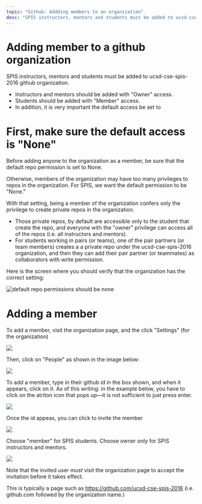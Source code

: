 ```yaml
---
topic: "Github: Addding members to an organization"
desc: "SPIS instructors, mentors and students must be added to ucsd-cse-spis-20xx github organization"
---
```


# Adding member to a github organization

SPIS instructors, mentors and students must be added to ucsd-cse-spis-2016 github organization.

* Instructors and mentors should be added with "Owner" access.
* Students should be added with "Member" access.
* In addition, it is very important the default access be set to 


# First, make sure the default access is "None"

Before adding anyone to the organization as a member, be sure that the default repo permission is set to None.

Otherwise, members of the organization may have too many privileges to repos in the organization.  For SPIS, we want
the default permission to be "None."     

With that setting, being a member of the organization confers only the privilege to create private repos in the organization.  

* Those private repos, by default are accessible only to the student that create the repo, and everyone with the "owner" privilege can access all of the repos (i.e. all instructors and mentors).  
* For students working in pairs (or teams), one of the pair partners (or team members) creates a a private repo under the ucsd-cse-spis-2016 organization, and then they can add their pair partner (or teammates) as collaborators with write permission.

Here is the screen where you should verify that the organization has the correct setting:

![default repo permissions should be none](github-spis-org-default-repo-permissions-50.png)

# Adding a member

To add a member, visit the organization page, and the click "Settings" (for the organization)

![](click-settings-on-org-page-50.png)

Then, click on "People" as shown in the image below:

![](click-people-on-organizations-settings-page-50.png)

To add a member, type in their github id in the box shown, and when it appears, click on it.  As of this writing: in the example below, you have to click on the atriton icon that pops up&mdash;it is not sufficient to just press enter.

![](add-atriton-to-github-org-50.png)

Once the id appeas, you can click to invite the member

![](click-invite-member-50.png)

Choose "member" for SPIS students.  Choose owner only for SPIS instructors and mentors.

![](invite-atriton-choose-member-50.png)

Note that the invited user *must* visit the organization page to accept the invitation before it takes effect.

This is typically a page such as https://github.com/ucsd-cse-spis-2016 (i.e. github.com followed by the organization name.)

